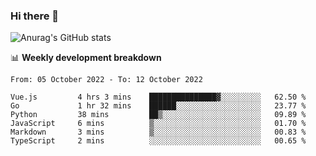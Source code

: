 ### Hi there 👋
![Anurag's GitHub stats](https://github-readme-stats.vercel.app/api?username=jami1024&show_icons=true&theme=radical)

📊 **Weekly development breakdown**
<!--START_SECTION:waka-->

```text
From: 05 October 2022 - To: 12 October 2022

Vue.js         4 hrs 3 mins    ███████████████▓░░░░░░░░░   62.50 %
Go             1 hr 32 mins    ██████░░░░░░░░░░░░░░░░░░░   23.77 %
Python         38 mins         ██▒░░░░░░░░░░░░░░░░░░░░░░   09.89 %
JavaScript     6 mins          ▒░░░░░░░░░░░░░░░░░░░░░░░░   01.70 %
Markdown       3 mins          ▒░░░░░░░░░░░░░░░░░░░░░░░░   00.83 %
TypeScript     2 mins          ░░░░░░░░░░░░░░░░░░░░░░░░░   00.65 %
```

<!--END_SECTION:waka-->
<!--
**jami1024/jami1024** is a ✨ _special_ ✨ repository because its `README.md` (this file) appears on your GitHub profile.

Here are some ideas to get you started:

- 🔭 I’m currently working on ...
- 🌱 I’m currently learning ...
- 👯 I’m looking to collaborate on ...
- 🤔 I’m looking for help with ...
- 💬 Ask me about ...
- 📫 How to reach me: ...
- 😄 Pronouns: ...
- ⚡ Fun fact: ...
-->
